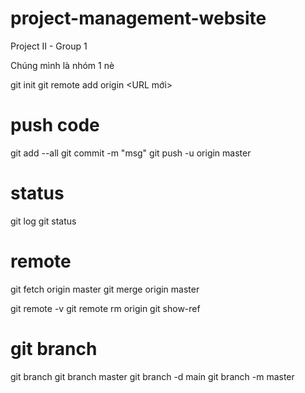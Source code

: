 # project-management-website
Project II - Group 1

Chúng mình là nhóm 1 nè

git init
git remote add origin <URL mới>

# push code
git add --all
git commit -m "msg"
git push -u origin master

# status
git log
git status

# remote
git fetch origin master
git merge origin master

git remote -v
git remote rm origin
git show-ref

# git branch
git branch
git branch master
git branch -d main
git branch -m master
